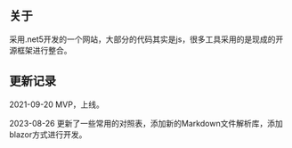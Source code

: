 ## 关于
采用.net5开发的一个网站，大部分的代码其实是js，很多工具采用的是现成的开源框架进行整合。

## 更新记录
2021-09-20 MVP，上线。

2023-08-26 更新了一些常用的对照表，添加新的Markdown文件解析库，添加blazor方式进行开发。